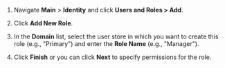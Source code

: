 
1. Navigate **Main** > **Identity** and click **Users and Roles > Add**. 

    <!--![add-users-roles](../../../../assets/img/fragments/add-users-roles.png)-->

2. Click **Add New Role**.

    <!--![add-new-role](../../../../assets/img/fragments/add-new-role.png)-->

3. In the **Domain** list, select the user store in which you want to create this role (e.g., "Primary") and enter the **Role Name** (e.g., "Manager"). 

    <!--![enter-role-details](../../../../assets/img/fragments/enter-role-details.png)-->

4. Click **Finish** or you can click **Next** to specify permissions for the role.
